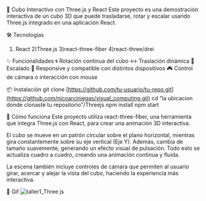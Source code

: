 🧊 Cubo Interactivo con Three.js y React
Este proyecto es una demostración interactiva de un cubo 3D que puede trasladarse, rotar y escalar usando Three.js integrado en una aplicación React.

🛠️ Tecnologías
1) React
2)Three.js
3)react-three-fiber
4)react-three/drei

✨ Funcionalidades
🌀 Rotación continua del cubo
↔️ Traslación dinámica
🔎 Escalado 
📱 Responsive y compatible con distintos dispositivos
🎮 Control de cámara o interacción con mouse 

📦 Instalación
git clone [https://github.com/tu-usuario/tu-repo.git](https://github.com/nicoarciniegas/visual_computing.git)
cd "la ubicacion donde clonaste tu repositorio"/Threejs
npm install
npm start

🧠 Cómo funciona
Este proyecto utiliza react-three-fiber, una herramienta que integra Three.js con React, para crear una animación 3D interactiva.

El cubo se mueve en un patrón circular sobre el plano horizontal, mientras gira constantemente sobre su eje vertical (Eje Y). Además, cambia de tamaño suavemente, generando un efecto visual de pulsación. Todo esto se actualiza cuadro a cuadro, creando una animación continua y fluida.

La escena también incluye controles de cámara que permiten al usuario girar, acercar y alejar la vista del cubo, haciendo la experiencia más interactiva.

📸 Gif
![taller1_Three js](https://github.com/user-attachments/assets/ccbbf411-e170-4147-970c-5e0f28ddfa88)
